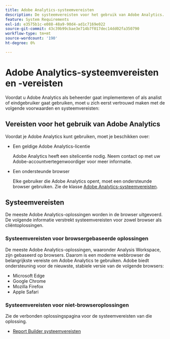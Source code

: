 ```yaml
---
title: Adobe Analytics-systeemvereisten
description: De systeemvereisten voor het gebruik van Adobe Analytics.
feature: System Requirements
exl-id: e3575b1c-e088-48a9-90d4-ad1c7169e022
source-git-commit: 43c39b99cbae3e714b7f017dec14dd02fa350790
workflow-type: tm+mt
source-wordcount: '190'
ht-degree: 0%

---
```


# Adobe Analytics-systeemvereisten en -vereisten

Voordat u Adobe Analytics als beheerder gaat implementeren of als analist of eindgebruiker gaat gebruiken, moet u zich eerst vertrouwd maken met de volgende voorwaarden en systeemvereisten:

## Vereisten voor het gebruik van Adobe Analytics

Voordat je Adobe Analytics kunt gebruiken, moet je beschikken over:

* Een geldige Adobe Analytics-licentie

  Adobe Analytics heeft een sitelicentie nodig. Neem contact op met uw Adobe-accountvertegenwoordiger voor meer informatie.

* Een ondersteunde browser

  Elke gebruiker die Adobe Analytics opent, moet een ondersteunde browser gebruiken. Zie de klasse [Adobe Analytics-systeemvereisten](https://experienceleague.adobe.com/docs/analytics/analyze/admin-overview/sys-reqs.html).

## Systeemvereisten

De meeste Adobe Analytics-oplossingen worden in de browser uitgevoerd. De volgende informatie verstrekt systeemvereisten voor zowel browser als cliëntoplossingen.

### Systeemvereisten voor browsergebaseerde oplossingen

De meeste Adobe Analytics-oplossingen, waaronder Analysis Workspace, zijn gebaseerd op browsers. Daarom is een moderne webbrowser de belangrijkste vereiste om Adobe Analytics te gebruiken. Adobe biedt ondersteuning voor de nieuwste, stabiele versie van de volgende browsers:

* Microsoft Edge
* Google Chrome
* Mozilla Firefox
* Apple Safari

### Systeemvereisten voor niet-browseroplossingen

Zie de verbonden oplossingspagina voor de systeemvereisten van die oplossing.

* [Report Builder systeemvereisten](/help/analyze/report-builder/setup/system-requirements.md)

